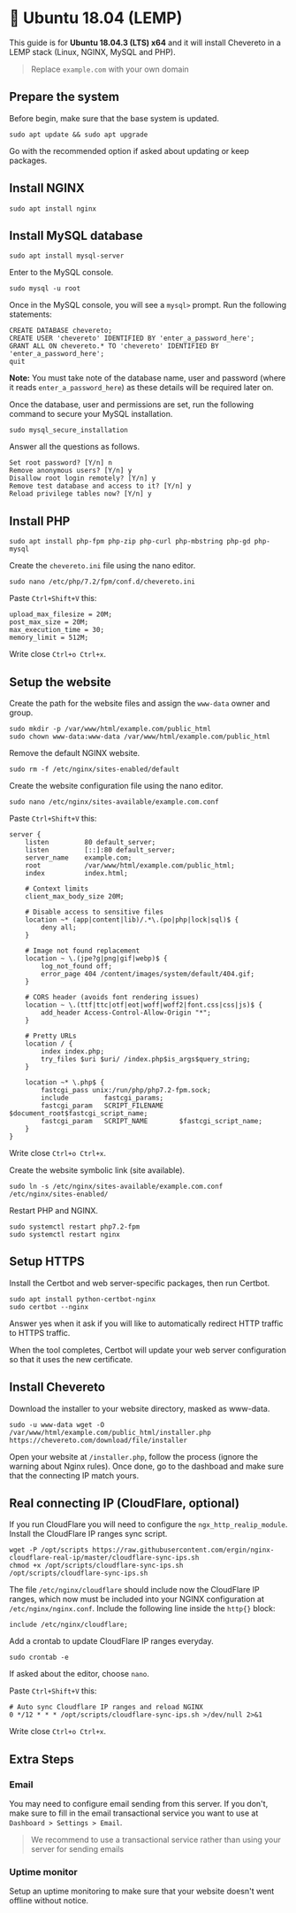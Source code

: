 # 🏓 Ubuntu 18.04 (LEMP)

This guide is for **Ubuntu 18.04.3 (LTS) x64** and it will install Chevereto in a LEMP stack (Linux, NGINX, MySQL and PHP).

> Replace `example.com` with your own domain

## Prepare the system

Before begin, make sure that the base system is updated.

```
sudo apt update && sudo apt upgrade
```

Go with the recommended option if asked about updating or keep packages.

## Install NGINX

```
sudo apt install nginx
```

## Install MySQL database

```
sudo apt install mysql-server
```

Enter to the MySQL console.

```
sudo mysql -u root
```

Once in the MySQL console, you will see a `mysql>` prompt. Run the following statements:

```
CREATE DATABASE chevereto;
CREATE USER 'chevereto' IDENTIFIED BY 'enter_a_password_here';
GRANT ALL ON chevereto.* TO 'chevereto' IDENTIFIED BY 'enter_a_password_here';
quit
```

**Note:** You must take note of the database name, user and password (where it reads `enter_a_password_here`) as these details will be required later on.

Once the database, user and permissions are set, run the following command to secure your MySQL installation.

```
sudo mysql_secure_installation
```

Answer all the questions as follows.

```
Set root password? [Y/n] n
Remove anonymous users? [Y/n] y
Disallow root login remotely? [Y/n] y
Remove test database and access to it? [Y/n] y
Reload privilege tables now? [Y/n] y
```

## Install PHP

```
sudo apt install php-fpm php-zip php-curl php-mbstring php-gd php-mysql
```

Create the `chevereto.ini` file using the nano editor.

```
sudo nano /etc/php/7.2/fpm/conf.d/chevereto.ini
```

Paste `Ctrl+Shift+V` this:

```
upload_max_filesize = 20M;
post_max_size = 20M;
max_execution_time = 30;
memory_limit = 512M;
```

Write close `Ctrl+o Ctrl+x`.

## Setup the website

Create the path for the website files and assign the `www-data` owner and group.

```
sudo mkdir -p /var/www/html/example.com/public_html
sudo chown www-data:www-data /var/www/html/example.com/public_html
```

Remove the default NGINX website.

```
sudo rm -f /etc/nginx/sites-enabled/default
```

Create the website configuration file using the nano editor.

```
sudo nano /etc/nginx/sites-available/example.com.conf
```

Paste `Ctrl+Shift+V` this:

```
server {
    listen         80 default_server;
    listen         [::]:80 default_server;
    server_name    example.com;
    root           /var/www/html/example.com/public_html;
    index          index.html;

    # Context limits
    client_max_body_size 20M;

    # Disable access to sensitive files
    location ~* (app|content|lib)/.*\.(po|php|lock|sql)$ {
        deny all;
    }

    # Image not found replacement
    location ~ \.(jpe?g|png|gif|webp)$ {
        log_not_found off;
        error_page 404 /content/images/system/default/404.gif;
    }

    # CORS header (avoids font rendering issues)
    location ~ \.(ttf|ttc|otf|eot|woff|woff2|font.css|css|js)$ {
        add_header Access-Control-Allow-Origin "*";
    }

    # Pretty URLs
    location / {
        index index.php;
        try_files $uri $uri/ /index.php$is_args$query_string;
    }

    location ~* \.php$ {
        fastcgi_pass unix:/run/php/php7.2-fpm.sock;
        include         fastcgi_params;
        fastcgi_param   SCRIPT_FILENAME    $document_root$fastcgi_script_name;
        fastcgi_param   SCRIPT_NAME        $fastcgi_script_name;
    }
}
```

Write close `Ctrl+o Ctrl+x`.

Create the website symbolic link (site available).

```
sudo ln -s /etc/nginx/sites-available/example.com.conf /etc/nginx/sites-enabled/
```

Restart PHP and NGINX.

```
sudo systemctl restart php7.2-fpm
sudo systemctl restart nginx
```

## Setup HTTPS

Install the Certbot and web server-specific packages, then run Certbot.

```
sudo apt install python-certbot-nginx
sudo certbot --nginx
```

Answer yes when it ask if you will like to automatically redirect HTTP traffic to HTTPS traffic.

When the tool completes, Certbot will update your web server configuration so that it uses the new certificate.

## Install Chevereto

Download the installer to your website directory, masked as www-data.

```
sudo -u www-data wget -O /var/www/html/example.com/public_html/installer.php https://chevereto.com/download/file/installer
```

Open your website at `/installer.php`, follow the process (ignore the warning about Nginx rules). Once done, go to the dashboad and make sure that the connecting IP match yours.

## Real connecting IP (CloudFlare, optional)

If you run CloudFlare you will need to configure the `ngx_http_realip_module`. Install the CloudFlare IP ranges sync script.

```
wget -P /opt/scripts https://raw.githubusercontent.com/ergin/nginx-cloudflare-real-ip/master/cloudflare-sync-ips.sh
chmod +x /opt/scripts/cloudflare-sync-ips.sh
/opt/scripts/cloudflare-sync-ips.sh
```

The file `/etc/nginx/cloudflare` should include now the CloudFlare IP ranges, which now must be included into your NGINX configuration at `/etc/nginx/nginx.conf`. Include the following line inside the `http{}` block:

```
include /etc/nginx/cloudflare;
```

Add a crontab to update CloudFlare IP ranges everyday.

```
sudo crontab -e
```

If asked about the editor, choose `nano`.

Paste `Ctrl+Shift+V` this:

```
# Auto sync Cloudflare IP ranges and reload NGINX
0 */12 * * * /opt/scripts/cloudflare-sync-ips.sh >/dev/null 2>&1
```

Write close `Ctrl+o Ctrl+x`.

## Extra Steps

### Email

You may need to configure email sending from this server. If you don't, make sure to fill in the email transactional service you want to use at `Dashboard > Settings > Email`.

> We recommend to use a transactional service rather than using your server for sending emails

### Uptime monitor

Setup an uptime monitoring to make sure that your website doesn't went offline without notice.